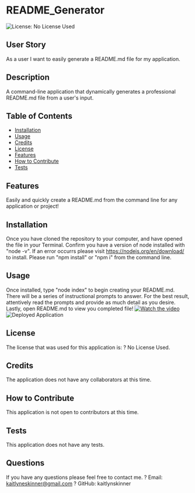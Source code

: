 
  # README_Generator

  ![License: No License Used](https://img.shields.io/badge/license-No%20License%20Used-purple.svg)

  ## User Story
As a user I want to easily generate a README.md file for my application.
     
  
  ## Description 
  A command-line application that dynamically generates a professional README.md file from a user's input.

  ## Table of Contents
  * [Installation](#installation)
  * [Usage](#usage)
  * [Credits](#credits)
  * [License](#license)
  * [Features](#features)
  * [How to Contribute](#howtocontribute)
  * [Tests](#tests)
  
  ## Features
Easily and quickly create a README.md from the command line for any application or project!
     

  ## Installation
  Once you have cloned the repository to your computer, and have opened the file in your Terminal. Confirm you have a version of node installed with "node -v". If an error occurrs please visit https://nodejs.org/en/download/ to install. Please run "npm install" or "npm i" from the command line.

  ## Usage 
  Once installed, type "node index" to begin creating your README.md. There will be a series of instructional prompts to answer. For the best result, attentively read the prompts and provide as much detail as you desire. Lastly, open README.md to view you completed file!
  [![Watch the video](https://img.youtube.com/vi/jCOxYI-tqm0/0.jpg)](https://www.youtube.com/watch?v=jCOxYI-tqm0)
  ![Deployed Application](https://github.com/KaitlynSkinner/Personal_Portfolio/blob/1f9cf217d8a45cd8bd1d75e136188ccc671c4f0e/assets/images/Portfolio-Mock-Up.png?raw=true)

  ## License
  The license that was used for this application is:
?
  No License Used.
       

  ## Credits
The application does not have any collaborators at this time.
     

  ## How to Contribute
  This application is not open to contributors at this time.

  ## Tests
  This application does not have any tests.

  ## Questions
  If you have any questions please feel free to contact me.
? 
  Email: kaitlyneskinner@gmail.com
?
  GitHub:  kaitlynskinner

